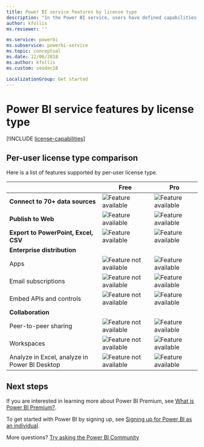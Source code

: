 ```yaml
---
title: Power BI service features by license type
description: "In the Power BI service, users have defined capabilities based on the type of per-user license they have (free or Pro) and whether the content they are interacting with is in a workspace assigned to a Power BI Premium capacity."
author: kfollis
ms.reviewer: ''

ms.service: powerbi
ms.subservice: powerbi-service
ms.topic: conceptual
ms.date: 12/06/2018
ms.author: kfollis
ms.custom: seodec18

LocalizationGroup: Get started
---
```


# Power BI service features by license type

[!INCLUDE [license-capabilities](includes/license-capabilities.md)]

## Per-user license type comparison

Here is a list of features supported by per-user license type.

|  | Free | Pro |
| --- | --- | --- |
| **Connect to 70+ data sources** |![Feature available](media/features-license-type/available.png) |![Feature available](media/features-license-type/available.png) |
| **Publish to Web** |![Feature available](media/features-license-type/available.png) |![Feature available](media/features-license-type/available.png) |
| **Export to PowerPoint, Excel, CSV** |![Feature available](media/features-license-type/available.png) |![Feature available](media/features-license-type/available.png) |
| **Enterprise distribution** | | |
| Apps |![Feature not available](media/features-license-type/not-available.png) |![Feature available](media/features-license-type/available.png) |
| Email subscriptions |![Feature not available](media/features-license-type/not-available.png) |![Feature available](media/features-license-type/available.png) |
| Embed APIs and controls |![Feature not available](media/features-license-type/not-available.png) |![Feature available](media/features-license-type/available.png) |
| **Collaboration** | | |
| Peer-to-peer sharing |![Feature not available](media/features-license-type/not-available.png) |![Feature available](media/features-license-type/available.png) |
| Workspaces |![Feature not available](media/features-license-type/not-available.png) |![Feature available](media/features-license-type/available.png) |
| Analyze in Excel, analyze in Power BI Desktop |![Feature not available](media/features-license-type/not-available.png) |![Feature available](media/features-license-type/available.png) |

## Next steps

If you are interested in learning more about Power BI Premium, see [What is Power BI Premium?](service-premium-what-is.md).

To get started with Power BI by signing up, see [Signing up for Power BI as an individual](service-self-service-signup-for-power-bi.md).

More questions? [Try asking the Power BI Community](https://community.powerbi.com/)

